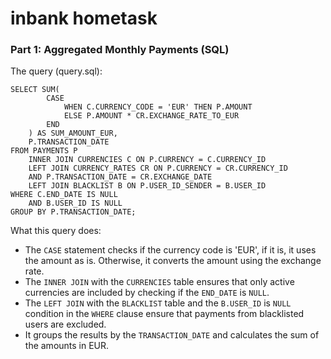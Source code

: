 # inbank hometask

### Part 1: Aggregated Monthly Payments (SQL)

The query (query.sql): 

```
SELECT SUM(
        CASE
            WHEN C.CURRENCY_CODE = 'EUR' THEN P.AMOUNT
            ELSE P.AMOUNT * CR.EXCHANGE_RATE_TO_EUR
        END
    ) AS SUM_AMOUNT_EUR,
    P.TRANSACTION_DATE
FROM PAYMENTS P
    INNER JOIN CURRENCIES C ON P.CURRENCY = C.CURRENCY_ID
    LEFT JOIN CURRENCY_RATES CR ON P.CURRENCY = CR.CURRENCY_ID
    AND P.TRANSACTION_DATE = CR.EXCHANGE_DATE
    LEFT JOIN BLACKLIST B ON P.USER_ID_SENDER = B.USER_ID
WHERE C.END_DATE IS NULL
    AND B.USER_ID IS NULL
GROUP BY P.TRANSACTION_DATE;
```

What this query does:

- The `CASE` statement checks if the currency code is 'EUR', if it is, it uses the amount as is. Otherwise, it converts the amount using the exchange rate.
- The `INNER JOIN` with the `CURRENCIES` table ensures that only active currencies are included by checking if the `END_DATE` is `NULL`.
- The `LEFT JOIN` with the `BLACKLIST` table and the `B.USER_ID` is `NULL` condition in the `WHERE` clause ensure that payments from blacklisted users are excluded.
- It groups the results by the `TRANSACTION_DATE` and calculates the sum of the amounts in EUR.